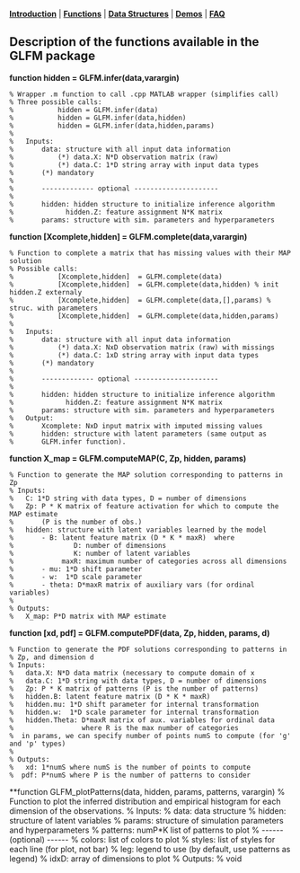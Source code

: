 [**Introduction**](https://ivaleram.github.io/GLFM/) | [**Functions**](doc_functions.html) | [**Data Structures**](doc_struct.html) | [**Demos**](demos.html) | [**FAQ**](FAQ_errors.html)

## Description of the functions available in the GLFM package

**function hidden = GLFM.infer(data,varargin)**

    % Wrapper .m function to call .cpp MATLAB wrapper (simplifies call)
    % Three possible calls:
    %           hidden = GLFM.infer(data)
    %           hidden = GLFM.infer(data,hidden)
    %           hidden = GLFM.infer(data,hidden,params)
    %
    %   Inputs:
    %       data: structure with all input data information
    %           (*) data.X: N*D observation matrix (raw)
    %           (*) data.C: 1*D string array with input data types
    %       (*) mandatory
    %
    %       ------------- optional ---------------------
    %
    %       hidden: hidden structure to initialize inference algorithm
    %             hidden.Z: feature assignment N*K matrix
    %       params: structure with sim. parameters and hyperparameters

**function [Xcomplete,hidden] = GLFM.complete(data,varargin)**

    % Function to complete a matrix that has missing values with their MAP solution
    % Possible calls:
    %           [Xcomplete,hidden]  = GLFM.complete(data)
    %           [Xcomplete,hidden]  = GLFM.complete(data,hidden) % init hidden.Z externaly
    %           [Xcomplete,hidden]  = GLFM.complete(data,[],params) % struc. with parameters
    %           [Xcomplete,hidden]  = GLFM.complete(data,hidden,params)
    %
    %   Inputs:
    %       data: structure with all input data information
    %           (*) data.X: NxD observation matrix (raw) with missings
    %           (*) data.C: 1xD string array with input data types
    %       (*) mandatory
    %
    %       ------------- optional ---------------------
    %
    %       hidden: hidden structure to initialize inference algorithm
    %             hidden.Z: feature assignment N*K matrix
    %       params: structure with sim. parameters and hyperparameters
    %   Output:
    %       Xcomplete: NxD input matrix with imputed missing values
    %       hidden: structure with latent parameters (same output as
    %       GLFM.infer function).

**function X_map = GLFM.computeMAP(C, Zp, hidden, params)**

    % Function to generate the MAP solution corresponding to patterns in Zp
    % Inputs:
    %   C: 1*D string with data types, D = number of dimensions
    %   Zp: P * K matrix of feature activation for which to compute the MAP estimate
    %       (P is the number of obs.)
    %   hidden: structure with latent variables learned by the model
    %       - B: latent feature matrix (D * K * maxR)  where
    %               D: number of dimensions
    %               K: number of latent variables
    %            maxR: maximum number of categories across all dimensions
    %       - mu: 1*D shift parameter
    %       - w:  1*D scale parameter
    %       - theta: D*maxR matrix of auxiliary vars (for ordinal variables)
    %
    % Outputs:
    %   X_map: P*D matrix with MAP estimate


**function [xd, pdf] = GLFM.computePDF(data, Zp, hidden, params, d)**

    % Function to generate the PDF solutions corresponding to patterns in
    % Zp, and dimension d
    % Inputs:
    %   data.X: N*D data matrix (necessary to compute domain of x
    %   data.C: 1*D string with data types, D = number of dimensions
    %   Zp: P * K matrix of patterns (P is the number of patterns)
    %   hidden.B: latent feature matrix (D * K * maxR)   
    %   hidden.mu: 1*D shift parameter for internal transformation
    %   hidden.w:  1*D scale parameter for internal transformation
    %   hidden.Theta: D*maxR matrix of aux. variables for ordinal data
    %                 where R is the max number of categories
    %  in params, we can specify number of points numS to compute (for 'g' and 'p' types)
    %
    % Outputs:
    %   xd: 1*numS where numS is the number of points to compute
    %  pdf: P*numS where P is the number of patterns to consider
 
**function GLFM_plotPatterns(data, hidden, params, patterns, varargin)
 % Function to plot the inferred distribution and empirical histogram for each dimension of the observations.
 %     Inputs:
 %         data: data structure
 %         hidden: structure of latent variables
 %         params: structure of simulation parameters and hyperparameters
 %         patterns: numP*K list of patterns to plot
 %         ------ (optional) ------
 %         colors: list of colors to plot
 %         styles: list of styles for each line (for plot, not bar)
 %         leg: legend to use (by default, use patterns as legend)
 %         idxD: array of dimensions to plot
 %     Outputs:
 %         void

